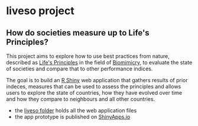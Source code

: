 # liveso project
## How do societies measure up to Life's Principles?

This project aims to explore how to use best practices from nature, described as [Life's Principles](https://biomimicry.net/the-buzz/resources/designlens-lifes-principles/) in the field of [Biomimicry](https://youtu.be/sf4oW8OtaPY), to evaluate the state of societies and compare that to other performance indices.

The goal is to build an [R Shiny](https://shiny.rstudio.com) web application that gathers results of prior indeces, measures that can be used to assess the principles and allows users to explore the state of countries, how they have evolved over time and how they compare to neighbours and all other countries.

* the [liveso folder](https://github.com/codrin-kruijne/liveso/tree/master/liveso) holds all the web application files
* the app prototype is published on [ShinyApps.io](https://codrin.shinyapps.io/liveso/)
